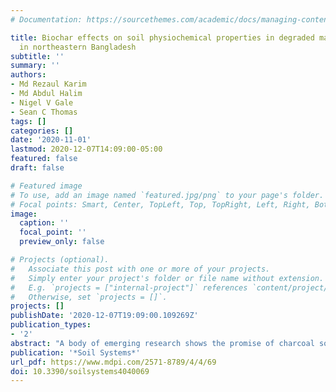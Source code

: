 ```yaml
---
# Documentation: https://sourcethemes.com/academic/docs/managing-content/

title: Biochar effects on soil physiochemical properties in degraded managed ecosystems
  in northeastern Bangladesh
subtitle: ''
summary: ''
authors:
- Md Rezaul Karim
- Md Abdul Halim
- Nigel V Gale
- Sean C Thomas
tags: []
categories: []
date: '2020-11-01'
lastmod: 2020-12-07T14:09:00-05:00
featured: false
draft: false

# Featured image
# To use, add an image named `featured.jpg/png` to your page's folder.
# Focal points: Smart, Center, TopLeft, Top, TopRight, Left, Right, BottomLeft, Bottom, BottomRight.
image:
  caption: ''
  focal_point: ''
  preview_only: false

# Projects (optional).
#   Associate this post with one or more of your projects.
#   Simply enter your project's folder or file name without extension.
#   E.g. `projects = ["internal-project"]` references `content/project/deep-learning/index.md`.
#   Otherwise, set `projects = []`.
projects: []
publishDate: '2020-12-07T19:09:00.109269Z'
publication_types:
- '2'
abstract: "A body of emerging research shows the promise of charcoal soil amendments (biochars) in restoring fertility in degraded agricultural and forest soils. 'Sustainable biochars' derived from locally produced waste biomass and produced  near the application site are of particular interest. We tested the effects of surface applications of wood-derived biochars (applied at 7.5 t·ha−1) on soil physiochemical properties (N, P, K, pH, soil moisture content, organic matter content, and bulk density) in three land-use types: agriculture (Camellia sinensis monoculture), agroforestry (C. sinensis} with shade trees), and secondary forest (Dipterocarpus dominated) assessed over seven months. We found significant positive effects of biochar on soil physiochemical properties in all land-use types, with the strongest responses in the most degraded tea monoculture sites. Although biochar had no significant effect on soil N and K, it improved soil P--the primary nutrient most commonly limiting in tropical soils. Biochar also enhanced soil moisture and organic matter content, reduced bulk density, and increased soil pH in monoculture sites. Our results support the general hypothesis that biochar can improve the fertility of degraded soils in agricultural and forest systems in Bangladesh and suggest that biochar additions may be of great benefit to the most degraded soils."
publication: '*Soil Systems*'
url_pdf: https://www.mdpi.com/2571-8789/4/4/69
doi: 10.3390/soilsystems4040069
---
```

